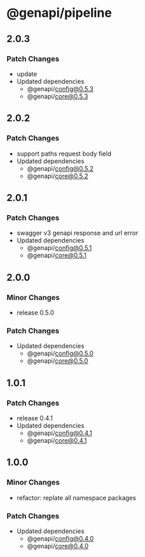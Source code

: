 # @genapi/pipeline

## 2.0.3

### Patch Changes

- update
- Updated dependencies
  - @genapi/config@0.5.3
  - @genapi/core@0.5.3

## 2.0.2

### Patch Changes

- support paths request body field
- Updated dependencies
  - @genapi/config@0.5.2
  - @genapi/core@0.5.2

## 2.0.1

### Patch Changes

- swagger v3 genapi response and url error
- Updated dependencies
  - @genapi/config@0.5.1
  - @genapi/core@0.5.1

## 2.0.0

### Minor Changes

- release 0.5.0

### Patch Changes

- Updated dependencies
  - @genapi/config@0.5.0
  - @genapi/core@0.5.0

## 1.0.1

### Patch Changes

- release 0.4.1
- Updated dependencies
  - @genapi/config@0.4.1
  - @genapi/core@0.4.1

## 1.0.0

### Minor Changes

- refactor: replate all namespace packages

### Patch Changes

- Updated dependencies
  - @genapi/config@0.4.0
  - @genapi/core@0.4.0
